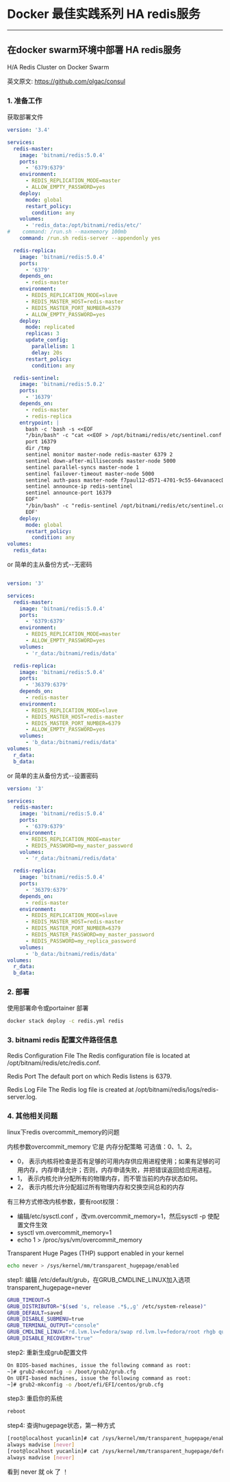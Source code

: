 # Docker 最佳实践系列  HA redis服务

-----

## 在docker swarm环境中部署 HA redis服务

H/A Redis Cluster on Docker Swarm

 英文原文: <https://github.com/olgac/consul>

### 1. 准备工作

获取部署文件

``` yml
version: '3.4'

services:
  redis-master:
    image: 'bitnami/redis:5.0.4'
    ports:
      - '6379:6379'
    environment:
      - REDIS_REPLICATION_MODE=master
      - ALLOW_EMPTY_PASSWORD=yes
    deploy:
      mode: global
      restart_policy:
        condition: any
    volumes:
      - 'redis_data:/opt/bitnami/redis/etc/'
#    command: /run.sh --maxmemory 100mb
    command: /run.sh redis-server --appendonly yes

  redis-replica:
    image: 'bitnami/redis:5.0.4'
    ports:
      - '6379'
    depends_on:
      - redis-master
    environment:
      - REDIS_REPLICATION_MODE=slave
      - REDIS_MASTER_HOST=redis-master
      - REDIS_MASTER_PORT_NUMBER=6379
      - ALLOW_EMPTY_PASSWORD=yes
    deploy:
      mode: replicated
      replicas: 3
      update_config:
        parallelism: 1
        delay: 20s
      restart_policy:
        condition: any

  redis-sentinel:
    image: 'bitnami/redis:5.0.2'
    ports:
      - '16379'
    depends_on:
      - redis-master
      - redis-replica
    entrypoint: |
      bash -c 'bash -s <<EOF
      "/bin/bash" -c "cat <<EOF > /opt/bitnami/redis/etc/sentinel.conf
      port 16379
      dir /tmp
      sentinel monitor master-node redis-master 6379 2
      sentinel down-after-milliseconds master-node 5000
      sentinel parallel-syncs master-node 1
      sentinel failover-timeout master-node 5000
      sentinel auth-pass master-node f7paul12-d571-4701-9c55-64vanacecDyK
      sentinel announce-ip redis-sentinel
      sentinel announce-port 16379
      EOF"     
      "/bin/bash" -c "redis-sentinel /opt/bitnami/redis/etc/sentinel.conf"    
      EOF'
    deploy:
      mode: global
      restart_policy:
        condition: any
volumes:
  redis_data:

```

or 简单的主从备份方式--无密码

``` yml

version: '3'

services:
  redis-master:
    image: 'bitnami/redis:5.0.4'
    ports:
      - '6379:6379'
    environment:
      - REDIS_REPLICATION_MODE=master
      - ALLOW_EMPTY_PASSWORD=yes
    volumes:
      - 'r_data:/bitnami/redis/data'

  redis-replica:
    image: 'bitnami/redis:5.0.4'
    ports:
      - '36379:6379'
    depends_on:
      - redis-master
    environment:
      - REDIS_REPLICATION_MODE=slave
      - REDIS_MASTER_HOST=redis-master
      - REDIS_MASTER_PORT_NUMBER=6379
      - ALLOW_EMPTY_PASSWORD=yes
    volumes:
      - 'b_data:/bitnami/redis/data'
volumes:
  r_data:
  b_data:

```

or 简单的主从备份方式--设置密码

``` yml
version: '3'

services:
  redis-master:
    image: 'bitnami/redis:5.0.4'
    ports:
      - '6379:6379'
    environment:
      - REDIS_REPLICATION_MODE=master
      - REDIS_PASSWORD=my_master_password
    volumes:
      - 'r_data:/bitnami/redis/data'

  redis-replica:
    image: 'bitnami/redis:5.0.4'
    ports:
      - '36379:6379'
    depends_on:
      - redis-master
    environment:
      - REDIS_REPLICATION_MODE=slave
      - REDIS_MASTER_HOST=redis-master
      - REDIS_MASTER_PORT_NUMBER=6379
      - REDIS_MASTER_PASSWORD=my_master_password
      - REDIS_PASSWORD=my_replica_password
    volumes:
      - 'b_data:/bitnami/redis/data'
volumes:
  r_data:
  b_data:

```

### 2. 部署

使用部署命令或portainer 部署

``` bash
docker stack deploy -c redis.yml redis  
```

### 3. bitnami redis 配置文件路径信息

Redis Configuration File
The Redis configuration file is located at /opt/bitnami/redis/etc/redis.conf.

Redis Port
The default port on which Redis listens is 6379.

Redis Log File
The Redis log file is created at /opt/bitnami/redis/logs/redis-server.log.



### 4. 其他相关问题

linux下redis overcommit_memory的问题

 内核参数overcommit_memory 它是 内存分配策略 可选值：0、1、2。

- 0， 表示内核将检查是否有足够的可用内存供应用进程使用；如果有足够的可用内存，内存申请允许；否则，内存申请失败，并把错误返回给应用进程。
- 1， 表示内核允许分配所有的物理内存，而不管当前的内存状态如何。
- 2， 表示内核允许分配超过所有物理内存和交换空间总和的内存

 有三种方式修改内核参数，要有root权限：

- 编辑/etc/sysctl.conf ，改vm.overcommit_memory=1，然后sysctl -p 使配置文件生效
- sysctl vm.overcommit_memory=1
- echo 1 > /proc/sys/vm/overcommit_memory

Transparent Huge Pages (THP) support enabled in your kernel

``` bash
echo never > /sys/kernel/mm/transparent_hugepage/enabled
```

 step1: 编辑 /etc/default/grub，在GRUB_CMDLINE_LINUX加入选项 transparent_hugepage=never

``` bash
GRUB_TIMEOUT=5
GRUB_DISTRIBUTOR="$(sed 's, release .*$,,g' /etc/system-release)"
GRUB_DEFAULT=saved
GRUB_DISABLE_SUBMENU=true
GRUB_TERMINAL_OUTPUT="console"
GRUB_CMDLINE_LINUX="rd.lvm.lv=fedora/swap rd.lvm.lv=fedora/root rhgb quiet transparent_hugepage=never"
GRUB_DISABLE_RECOVERY="true"
```

step2: 重新生成grub配置文件

``` bash
On BIOS-based machines, issue the following command as root:
~]# grub2-mkconfig -o /boot/grub2/grub.cfg
On UEFI-based machines, issue the following command as root:
~]# grub2-mkconfig -o /boot/efi/EFI/centos/grub.cfg
```

step3: 重启你的系统

``` bash
reboot
```

step4: 查询hugepage状态，第一种方式

``` bash
[root@localhost yucanlin]# cat /sys/kernel/mm/transparent_hugepage/enabled 
always madvise [never]
[root@localhost yucanlin]# cat /sys/kernel/mm/transparent_hugepage/defrag 
always madvise [never]
```

看到 never 就 ok 了 ！
